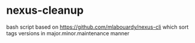 # nexus-cleanup
bash script based on https://github.com/mlabouardy/nexus-cli which sort tags versions in major.minor.maintenance manner
